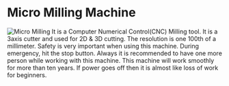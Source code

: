 
# Micro Milling Machine

![Micro Milling](/images/micromilling.jpeg)
It is a Computer Numerical Control(CNC) Milling tool.
 It is a   3axis cutter and used for  2D & 3D cutting. The resolution is one 100th of a millimeter.
 Safety is very important  when using this machine. During emergency, hit the stop button.
 Always it is recommended to have one more person while working with this machine.
 This machine will work smoothly for more than ten years.
 If power goes off then it is almost like loss of work for beginners.